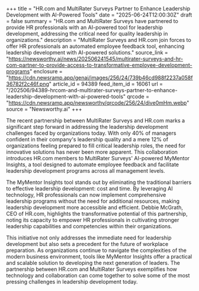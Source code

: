 +++
title = "HR.com and MultiRater Surveys Partner to Enhance Leadership Development with AI-Powered Tools"
date = "2025-06-24T12:00:30Z"
draft = false
summary = "HR.com and MultiRater Surveys have partnered to provide HR professionals with an AI-powered tool for leadership development, addressing the critical need for quality leadership in organizations."
description = "MultiRater Surveys and HR.com join forces to offer HR professionals an automated employee feedback tool, enhancing leadership development with AI-powered solutions."
source_link = "https://newsworthy.ai/news/202506241545/multirater-surveys-and-hr-com-partner-to-provide-access-to-transformative-employee-development-programs"
enclosure = "https://cdn.newsramp.app/genai/images/256/24/739b46cd988f2237a058f36782f2c46f.png"
article_id = 94389
feed_item_id = 16061
url = "/202506/94389-hrcom-and-multirater-surveys-partner-to-enhance-leadership-development-with-ai-powered-tools"
qrcode = "https://cdn.newsramp.app/newsworthy/qrcode/256/24/dive0mHm.webp"
source = "Newsworthy.ai"
+++

<p>The recent partnership between MultiRater Surveys and HR.com marks a significant step forward in addressing the leadership development challenges faced by organizations today. With only 40% of managers confident in their company's leadership quality and a mere 12% of organizations feeling prepared to fill critical leadership roles, the need for innovative solutions has never been more apparent. This collaboration introduces HR.com members to MultiRater Surveys' AI-powered MyMentor Insights, a tool designed to automate employee feedback and facilitate leadership development programs across all management levels.</p><p>The MyMentor Insights tool stands out by eliminating the traditional barriers to effective leadership development: cost and time. By leveraging AI technology, HR professionals can now implement comprehensive leadership programs without the need for additional resources, making leadership development more accessible and efficient. Debbie McGrath, CEO of HR.com, highlights the transformative potential of this partnership, noting its capacity to empower HR professionals in cultivating stronger leadership capabilities and competencies within their organizations.</p><p>This initiative not only addresses the immediate need for leadership development but also sets a precedent for the future of workplace preparation. As organizations continue to navigate the complexities of the modern business environment, tools like MyMentor Insights offer a practical and scalable solution to developing the next generation of leaders. The partnership between HR.com and MultiRater Surveys exemplifies how technology and collaboration can come together to solve some of the most pressing challenges in leadership development today.</p>